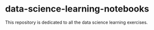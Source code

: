 # data-science-learning-notebooks
This repository is dedicated to all the data science learning exercises.
